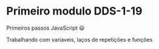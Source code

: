 # Primeiro modulo DDS-1-19
Primeiros passos JavaScript :smiley:

Trabalhando com variaveis, laços de repetições e funções 